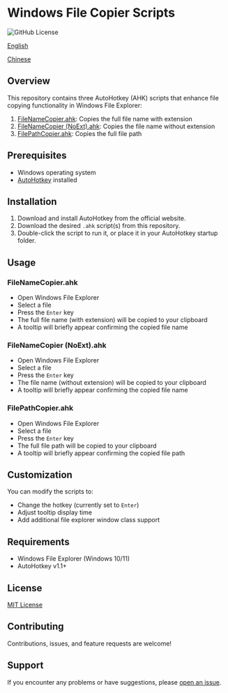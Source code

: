 # Windows File Copier Scripts
![GitHub License](https://img.shields.io/github/license/misaka12843/FilePathCopier)

[English](README.md)

[Chinese](README_zh.md)

## Overview

This repository contains three AutoHotkey (AHK) scripts that enhance file copying functionality in Windows File Explorer:

1. [FileNameCopier.ahk](FileNameCopier.ahk): Copies the full file name with extension
2. [FileNameCopier (NoExt).ahk](FileNameCopier(NoExt).ahk): Copies the file name without extension
3. [FilePathCopier.ahk](FilePathCopier.ahk): Copies the full file path

## Prerequisites

- Windows operating system
- [AutoHotkey](https://www.autohotkey.com/) installed

## Installation

1. Download and install AutoHotkey from the official website.
2. Download the desired `.ahk` script(s) from this repository.
3. Double-click the script to run it, or place it in your AutoHotkey startup folder.

## Usage

### FileNameCopier.ahk

- Open Windows File Explorer
- Select a file
- Press the `Enter` key
- The full file name (with extension) will be copied to your clipboard
- A tooltip will briefly appear confirming the copied file name

### FileNameCopier (NoExt).ahk

- Open Windows File Explorer
- Select a file
- Press the `Enter` key
- The file name (without extension) will be copied to your clipboard
- A tooltip will briefly appear confirming the copied file name

### FilePathCopier.ahk

- Open Windows File Explorer
- Select a file
- Press the `Enter` key
- The full file path will be copied to your clipboard
- A tooltip will briefly appear confirming the copied file path

## Customization

You can modify the scripts to:
- Change the hotkey (currently set to `Enter`)
- Adjust tooltip display time
- Add additional file explorer window class support

## Requirements

- Windows File Explorer (Windows 10/11)
- AutoHotkey v1.1+

## License

[MIT License](https://github.com/misaka12843/FilePathCopier/blob/main/LICENSE)

## Contributing

Contributions, issues, and feature requests are welcome!

## Support

If you encounter any problems or have suggestions, please [open an issue](https://github.com/misaka12843/FilePathCopier/issues).

